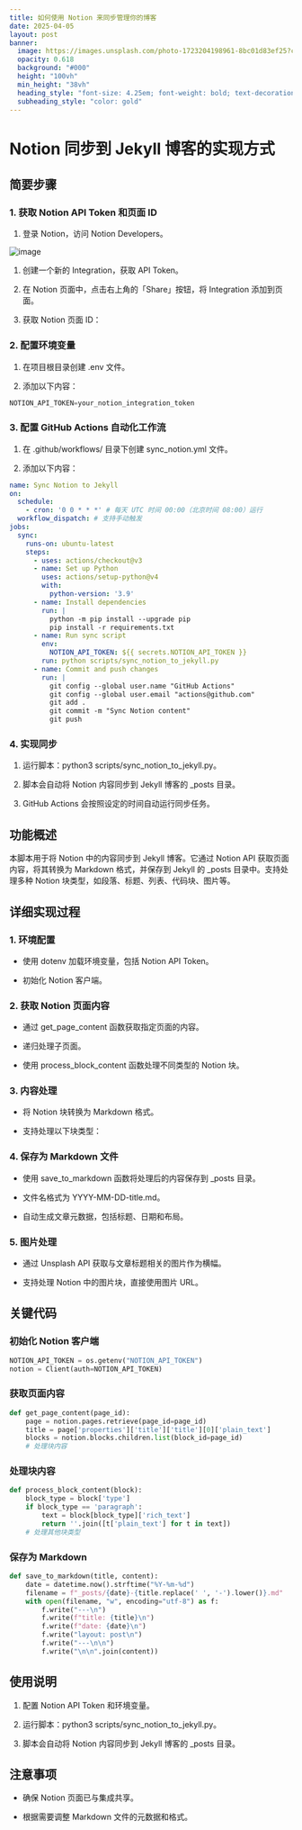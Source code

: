 ```yaml
---
title: 如何使用 Notion 来同步管理你的博客
date: 2025-04-05
layout: post
banner:
  image: https://images.unsplash.com/photo-1723204198961-8bc01d83ef25?crop=entropy&cs=tinysrgb&fit=max&fm=jpg&ixid=M3w2OTIwMzJ8MHwxfHJhbmRvbXx8fHx8fHx8fDE3NDM4NDgzOTJ8&ixlib=rb-4.0.3&q=80&w=1080
  opacity: 0.618
  background: "#000"
  height: "100vh"
  min_height: "38vh"
  heading_style: "font-size: 4.25em; font-weight: bold; text-decoration: underline"
  subheading_style: "color: gold"
---
```


# Notion 同步到 Jekyll 博客的实现方式

## 简要步骤

### 1. 获取 Notion API Token 和页面 ID

1. 登录 Notion，访问 Notion Developers。

![image](https://prod-files-secure.s3.us-west-2.amazonaws.com/a7a0cc5a-89b9-4cda-8686-1fba0ca52f40/d19c1afe-dea5-4312-9333-786b0ba83054/image.png?X-Amz-Algorithm=AWS4-HMAC-SHA256&X-Amz-Content-Sha256=UNSIGNED-PAYLOAD&X-Amz-Credential=ASIAZI2LB4662GHUBZ5C%2F20250405%2Fus-west-2%2Fs3%2Faws4_request&X-Amz-Date=20250405T101951Z&X-Amz-Expires=3600&X-Amz-Security-Token=IQoJb3JpZ2luX2VjELH%2F%2F%2F%2F%2F%2F%2F%2F%2F%2FwEaCXVzLXdlc3QtMiJGMEQCICAftDocz0H64%2B%2B59aNQADApRcBAA0rWePWs1gXYqE6IAiBPeDy9cIzvGtkclanKOnoU21nlNHTypLKFX3aFPQyGESr%2FAwgqEAAaDDYzNzQyMzE4MzgwNSIMEHctVbhQDBkEl8IkKtwDQmYVdfbvoCIUxNccdwm%2F2dNkylePx%2FjqDzq7xAcHeyQmNsVjLNPmqVO%2Bo9ERl6SKQG8PYO2rza7I3m%2FhFwSAXecFpntWKcGgDMbb1xOnflB3f0bc%2F%2Fk3aGHeN1sAbcxWcR1UfxCM%2F3cydEo3LoYf2EsjqJWsb%2B087NOCEPNuMK%2B1iDUV7i6vJ1%2BDFNsMEEFjvuu4Sw%2B%2FHInUlkluj56Yazdz9jIGm1XF4ZZ0phqaIPWHLjZUgwuYdlJ89TsT%2BZT4AuxYwDI9eOxFqOYCE7IJHlo3PwX9cmpaFKen6ZOwZCjxy3OSdrGMU3bS8ax3rUkQ2EA5XTM%2BM%2Fhx9njEAbaPjsir%2BUsKcI1OEjBfwDpob5X%2B%2FFfZdfebLIImSlj1o%2BiCLT%2FoKE9QSJpCnlU1B1cu6ANYH6ejY3t6luYMX6xd%2FKXTXk8WytJr%2FX6d54%2BakW4VlKvUJwfSr6emVlIyNTuIWIIxNPmXmYJKac2rNaAogMykcHDgEYu%2BoNcPZ7h0nSM8skE1D3brfMmuxCvVhYli0zmfWwA97gPU%2Fkh5Twr9uc5%2FcHQfw2elffxOAzHrs%2FS9tJt%2BQHcRFfvnacaj6BUpGWNT1e%2FUyJMh8KI%2FxcUo7SumdP0udbjP2W4TsmEw7uTDvwY6pgGwiaR4bwxJVHs1ByCWZsZQ%2BNgRl4Rjbj7AhBpeuAq4opyMEmBW3C%2Fchr8vbEn6wMo38XJyNwgK0F6YJxooaTyP1fQTeJTWXr6ymuU05Db%2BOr%2Ba9CQ7jIsrOtQ2ef85YaO%2F%2BNWsNkOlNkpQ8EvnCltBflSL38VBNNGXUWCJ3T4veq%2F0iYUl8eaKMongiugyRPG%2FzSrzvF6A4EXQs%2F68Su9M5WWsqDI3&X-Amz-Signature=202d4ba357bd085ea92a6e28f0887d2758b2358dd6ad15ab0674f70c932ef330&X-Amz-SignedHeaders=host&x-id=GetObject)

1. 创建一个新的 Integration，获取 API Token。

1. 在 Notion 页面中，点击右上角的「Share」按钮，将 Integration 添加到页面。

1. 获取 Notion 页面 ID：


### 2. 配置环境变量

1. 在项目根目录创建 .env 文件。

1. 添加以下内容：

```javascript
NOTION_API_TOKEN=your_notion_integration_token
```

### 3. 配置 GitHub Actions 自动化工作流

1. 在 .github/workflows/ 目录下创建 sync_notion.yml 文件。

1. 添加以下内容：

```yaml
name: Sync Notion to Jekyll
on:
  schedule:
    - cron: '0 0 * * *' # 每天 UTC 时间 00:00（北京时间 08:00）运行
  workflow_dispatch: # 支持手动触发
jobs:
  sync:
    runs-on: ubuntu-latest
    steps:
      - uses: actions/checkout@v3
      - name: Set up Python
        uses: actions/setup-python@v4
        with:
          python-version: '3.9'
      - name: Install dependencies
        run: |
          python -m pip install --upgrade pip
          pip install -r requirements.txt
      - name: Run sync script
        env:
          NOTION_API_TOKEN: ${{ secrets.NOTION_API_TOKEN }}
        run: python scripts/sync_notion_to_jekyll.py
      - name: Commit and push changes
        run: |
          git config --global user.name "GitHub Actions"
          git config --global user.email "actions@github.com"
          git add .
          git commit -m "Sync Notion content"
          git push
```

### 4. 实现同步

1. 运行脚本：python3 scripts/sync_notion_to_jekyll.py。

1. 脚本会自动将 Notion 内容同步到 Jekyll 博客的 _posts 目录。

1. GitHub Actions 会按照设定的时间自动运行同步任务。

## 功能概述

本脚本用于将 Notion 中的内容同步到 Jekyll 博客。它通过 Notion API 获取页面内容，将其转换为 Markdown 格式，并保存到 Jekyll 的 _posts 目录中。支持处理多种 Notion 块类型，如段落、标题、列表、代码块、图片等。

## 详细实现过程

### 1. 环境配置

- 使用 dotenv 加载环境变量，包括 Notion API Token。

- 初始化 Notion 客户端。

### 2. 获取 Notion 页面内容

- 通过 get_page_content 函数获取指定页面的内容。

- 递归处理子页面。

- 使用 process_block_content 函数处理不同类型的 Notion 块。

### 3. 内容处理

- 将 Notion 块转换为 Markdown 格式。

- 支持处理以下块类型：


### 4. 保存为 Markdown 文件

- 使用 save_to_markdown 函数将处理后的内容保存到 _posts 目录。

- 文件名格式为 YYYY-MM-DD-title.md。

- 自动生成文章元数据，包括标题、日期和布局。

### 5. 图片处理

- 通过 Unsplash API 获取与文章标题相关的图片作为横幅。

- 支持处理 Notion 中的图片块，直接使用图片 URL。

## 关键代码

### 初始化 Notion 客户端

```python
NOTION_API_TOKEN = os.getenv("NOTION_API_TOKEN")
notion = Client(auth=NOTION_API_TOKEN)
```

### 获取页面内容

```python
def get_page_content(page_id):
    page = notion.pages.retrieve(page_id=page_id)
    title = page['properties']['title']['title'][0]['plain_text']
    blocks = notion.blocks.children.list(block_id=page_id)
    # 处理块内容
```

### 处理块内容

```python
def process_block_content(block):
    block_type = block['type']
    if block_type == 'paragraph':
        text = block[block_type]['rich_text']
        return ''.join([t['plain_text'] for t in text])
    # 处理其他块类型
```

### 保存为 Markdown

```python
def save_to_markdown(title, content):
    date = datetime.now().strftime("%Y-%m-%d")
    filename = f"_posts/{date}-{title.replace(' ', '-').lower()}.md"
    with open(filename, "w", encoding="utf-8") as f:
        f.write("---\n")
        f.write(f"title: {title}\n")
        f.write(f"date: {date}\n")
        f.write("layout: post\n")
        f.write("---\n\n")
        f.write("\n\n".join(content))
```

## 使用说明

1. 配置 Notion API Token 和环境变量。

1. 运行脚本：python3 scripts/sync_notion_to_jekyll.py。

1. 脚本会自动将 Notion 内容同步到 Jekyll 博客的 _posts 目录。

## 注意事项

- 确保 Notion 页面已与集成共享。

- 根据需要调整 Markdown 文件的元数据和格式。